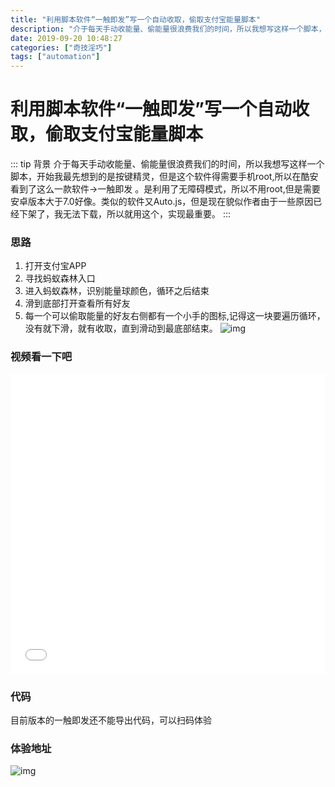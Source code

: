 ```yaml
---
title: "利用脚本软件“一触即发”写一个自动收取，偷取支付宝能量脚本"
description: "介于每天手动收能量、偷能量很浪费我们的时间，所以我想写这样一个脚本，开始我最先想到的是按键精灵，但是这个软件得需要手机root,所以在酷安看到了这么一款软件->一触即发 。是利用了无障碍模式，所以不用root,但是需要安卓版本大于7.0好像。类似的软件又Auto.js，但是现在貌似作者由于一些原因已经下架了，我无法下载，所以就用这个，实现最重要。"
date: 2019-09-20 10:48:27
categories: ["奇技淫巧"]
tags: ["automation"]
---
```


# 利用脚本软件“一触即发”写一个自动收取，偷取支付宝能量脚本

::: tip 背景
介于每天手动收能量、偷能量很浪费我们的时间，所以我想写这样一个脚本，开始我最先想到的是按键精灵，但是这个软件得需要手机root,所以在酷安看到了这么一款软件->一触即发 。是利用了无障碍模式，所以不用root,但是需要安卓版本大于7.0好像。类似的软件又Auto.js，但是现在貌似作者由于一些原因已经下架了，我无法下载，所以就用这个，实现最重要。
:::

### 思路
1. 打开支付宝APP
2. 寻找蚂蚁森林入口
3. 进入蚂蚁森林，识别能量球颜色，循环之后结束
4. 滑到底部打开查看所有好友
5. 每一个可以偷取能量的好友右侧都有一个小手的图标,记得这一块要遍历循环，没有就下滑，就有收取，直到滑动到最底部结束。
![img](https://ae01.alicdn.com/kf/H3716ff15399043d29cd8e55ebc2fca5bD.png)

### 视频看一下吧
<iframe src="//player.bilibili.com/player.html?aid=68389347&cid=118531374&page=1" scrolling="no" border="0" frameborder="no" framespacing="0" allowfullscreen="true" style="width:100%;height:480px"> </iframe>

### 代码
目前版本的一触即发还不能导出代码，可以扫码体验

### 体验地址
![img](https://ae01.alicdn.com/kf/Ha82d360b7fc74194adffb0f32a8bcab7e.png)